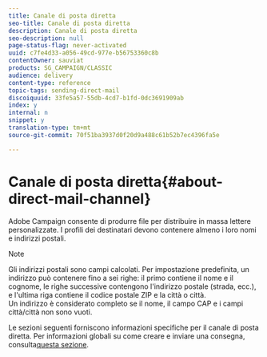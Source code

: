 ```yaml
---
title: Canale di posta diretta
seo-title: Canale di posta diretta
description: Canale di posta diretta
seo-description: null
page-status-flag: never-activated
uuid: c7fe4d33-a056-49cd-977e-b56753360c8b
contentOwner: sauviat
products: SG_CAMPAIGN/CLASSIC
audience: delivery
content-type: reference
topic-tags: sending-direct-mail
discoiquuid: 33fe5a57-55db-4cd7-b1fd-0dc3691909ab
index: y
internal: n
snippet: y
translation-type: tm+mt
source-git-commit: 70f51ba3937d0f20d9a488c61b52b7ec4396fa5e

---
```



# Canale di posta diretta{#about-direct-mail-channel}

Adobe Campaign consente di produrre file per distribuire in massa lettere personalizzate. I profili dei destinatari devono contenere almeno i loro nomi e indirizzi postali.

>[!NOTE]
>
>Gli indirizzi postali sono campi calcolati. Per impostazione predefinita, un indirizzo può contenere fino a sei righe: il primo contiene il nome e il cognome, le righe successive contengono l&#39;indirizzo postale (strada, ecc.), e l&#39;ultima riga contiene il codice postale ZIP e la città o città.\
>Un indirizzo è considerato completo se il nome, il campo CAP e i campi città/città non sono vuoti.

Le sezioni seguenti forniscono informazioni specifiche per il canale di posta diretta. Per informazioni globali su come creare e inviare una consegna, consulta[questa sezione](../../delivery/using/steps-about-delivery-creation-steps.md).

